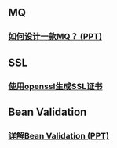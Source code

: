 ## MQ

### [如何设计一款MQ？ (PPT)](http://clhk.cn/sharing/MQ/design/index.html)

## SSL

### [使用openssl生成SSL证书](http://note.youdao.com/noteshare?id=3444cde0da33feb209034771eac7aa14)

## Bean Validation

### [详解Bean Validation (PPT)](http://clhk.cn/sharing/BeanValidation/analyze/index.html)
